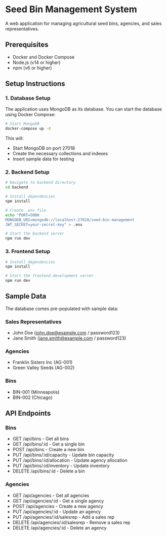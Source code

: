 # Seed Bin Management System

A web application for managing agricultural seed bins, agencies, and sales representatives.

## Prerequisites

- Docker and Docker Compose
- Node.js (v14 or higher)
- npm (v6 or higher)

## Setup Instructions

### 1. Database Setup

The application uses MongoDB as its database. You can start the database using Docker Compose:

```bash
# Start MongoDB
docker-compose up -d
```

This will:
- Start MongoDB on port 27018
- Create the necessary collections and indexes
- Insert sample data for testing

### 2. Backend Setup

```bash
# Navigate to backend directory
cd backend

# Install dependencies
npm install

# Create .env file
echo "PORT=5000
MONGODB_URI=mongodb://localhost:27018/seed-bin-management
JWT_SECRET=your-secret-key" > .env

# Start the backend server
npm run dev
```

### 3. Frontend Setup

```bash
# Install dependencies
npm install

# Start the frontend development server
npm run dev
```

## Sample Data

The database comes pre-populated with sample data:

### Sales Representatives
- John Doe (john.doe@example.com / password123)
- Jane Smith (jane.smith@example.com / password123)

### Agencies
- Franklin Sisters Inc (AG-001)
- Green Valley Seeds (AG-002)

### Bins
- BIN-001 (Minneapolis)
- BIN-002 (Chicago)

## API Endpoints

### Bins
- GET /api/bins - Get all bins
- GET /api/bins/:id - Get a single bin
- POST /api/bins - Create a new bin
- PUT /api/bins/:id/capacity - Update bin capacity
- PUT /api/bins/:id/allocation - Update agency allocation
- PUT /api/bins/:id/inventory - Update inventory
- DELETE /api/bins/:id - Delete a bin

### Agencies
- GET /api/agencies - Get all agencies
- GET /api/agencies/:id - Get a single agency
- POST /api/agencies - Create a new agency
- PUT /api/agencies/:id - Update an agency
- PUT /api/agencies/:id/salesrep - Add a sales rep
- DELETE /api/agencies/:id/salesrep - Remove a sales rep
- DELETE /api/agencies/:id - Delete an agency 